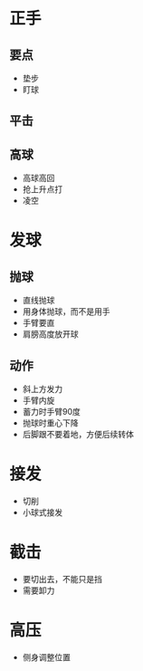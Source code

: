 # 正手

## 要点

+ 垫步
+ 盯球

## 平击

## 高球

+ 高球高回
+ 抢上升点打
+ 凌空

# 发球

## 抛球

+ 直线抛球
+ 用身体抛球，而不是用手
+ 手臂要直
+ 肩膀高度放开球

## 动作

+ 斜上方发力
+ 手臂内旋
+ 蓄力时手臂90度
+ 抛球时重心下降
+ 后脚跟不要着地，方便后续转体

# 接发

+ 切削
+ 小球式接发

# 截击

+ 要切出去，不能只是挡
+ 需要卸力

# 高压

+ 侧身调整位置